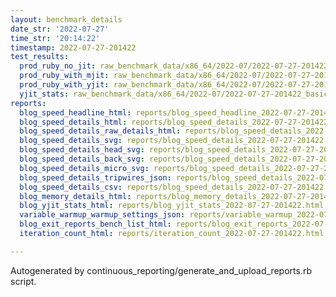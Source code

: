 ```yaml
---
layout: benchmark_details
date_str: '2022-07-27'
time_str: '20:14:22'
timestamp: 2022-07-27-201422
test_results:
  prod_ruby_no_jit: raw_benchmark_data/x86_64/2022-07/2022-07-27-201422_basic_benchmark_prod_ruby_no_jit.json
  prod_ruby_with_mjit: raw_benchmark_data/x86_64/2022-07/2022-07-27-201422_basic_benchmark_prod_ruby_with_mjit.json
  prod_ruby_with_yjit: raw_benchmark_data/x86_64/2022-07/2022-07-27-201422_basic_benchmark_prod_ruby_with_yjit.json
  yjit_stats: raw_benchmark_data/x86_64/2022-07/2022-07-27-201422_basic_benchmark_yjit_stats.json
reports:
  blog_speed_headline_html: reports/blog_speed_headline_2022-07-27-201422.html
  blog_speed_details_html: reports/blog_speed_details_2022-07-27-201422.html
  blog_speed_details_raw_details_html: reports/blog_speed_details_2022-07-27-201422.raw_details.html
  blog_speed_details_svg: reports/blog_speed_details_2022-07-27-201422.svg
  blog_speed_details_head_svg: reports/blog_speed_details_2022-07-27-201422.head.svg
  blog_speed_details_back_svg: reports/blog_speed_details_2022-07-27-201422.back.svg
  blog_speed_details_micro_svg: reports/blog_speed_details_2022-07-27-201422.micro.svg
  blog_speed_details_tripwires_json: reports/blog_speed_details_2022-07-27-201422.tripwires.json
  blog_speed_details_csv: reports/blog_speed_details_2022-07-27-201422.csv
  blog_memory_details_html: reports/blog_memory_details_2022-07-27-201422.html
  blog_yjit_stats_html: reports/blog_yjit_stats_2022-07-27-201422.html
  variable_warmup_warmup_settings_json: reports/variable_warmup_2022-07-27-201422.warmup_settings.json
  blog_exit_reports_bench_list_html: reports/blog_exit_reports_2022-07-27-201422.bench_list.html
  iteration_count_html: reports/iteration_count_2022-07-27-201422.html

---
```

Autogenerated by continuous_reporting/generate_and_upload_reports.rb script.
